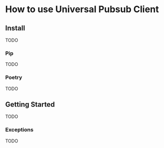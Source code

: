 # How to use Universal Pubsub Client

## Install

TODO

### Pip

TODO

### Poetry

TODO

## Getting Started

TODO

### Exceptions

TODO